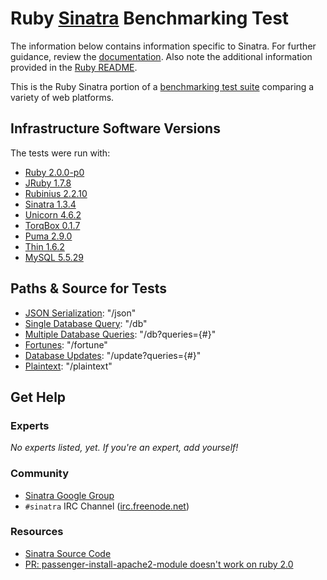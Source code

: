 # Ruby [Sinatra](http://www.sinatrarb.com/) Benchmarking Test

The information below contains information specific to Sinatra. 
For further guidance, review the 
[documentation](http://frameworkbenchmarks.readthedocs.org/en/latest/). 
Also note the additional information provided in the [Ruby README](../).

This is the Ruby Sinatra portion of a [benchmarking test suite](../../) 
comparing a variety of web platforms.

## Infrastructure Software Versions
The tests were run with:
* [Ruby 2.0.0-p0](http://www.ruby-lang.org/)
* [JRuby 1.7.8](http://jruby.org/)
* [Rubinius 2.2.10](http://rubini.us/)
* [Sinatra 1.3.4](http://www.sinatrarb.com/)
* [Unicorn 4.6.2](http://unicorn.bogomips.org/)
* [TorqBox 0.1.7](http://torquebox.org/torqbox/)
* [Puma 2.9.0](http://puma.io/)
* [Thin 1.6.2](http://code.macournoyer.com/thin/)
* [MySQL 5.5.29](https://dev.mysql.com/)

## Paths & Source for Tests

* [JSON Serialization](hello_world.rb): "/json"
* [Single Database Query](hello_world.rb): "/db"
* [Multiple Database Queries](hello_world.rb): "/db?queries={#}"
* [Fortunes](hello_world.rb): "/fortune"
* [Database Updates](hello_world.rb): "/update?queries={#}"
* [Plaintext](hello_world.rb): "/plaintext"

## Get Help

### Experts

_No experts listed, yet. If you're an expert, add yourself!_

### Community

* [Sinatra Google Group](https://groups.google.com/forum/#!forum/sinatrarb)
* `#sinatra` IRC Channel ([irc.freenode.net](http://freenode.net/))

### Resources

* [Sinatra Source Code](https://github.com/sinatra/sinatra)
* [PR: passenger-install-apache2-module doesn't work on ruby 2.0](https://github.com/FooBarWidget/passenger/pull/71)
